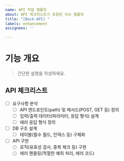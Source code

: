 ```yaml
---
name: API 작업 템플릿
about: API 체크리스트가 포함된 이슈 템플릿
title: "[Back-API] "
labels: enhancement
assignees: ''

---
```


# 기능 개요

> 간단한 설명을 작성하세요.

## API 체크리스트

- [ ] 요구사항 분석
  - [ ] API 엔드포인트(path) 및 메서드(POST, GET 등) 정의
  - [ ] 입력/출력 데이터(파라미터, 응답 형식) 설계
  - [ ] 에러 응답 형식 정의
- [ ] DB 구조 설계
  - [ ] 테이블(필수 필드, 인덱스 등) 구체화
- [ ] API 구현
  - [ ] 로직(유효성 검사, 중복 체크 등) 구현
  - [ ] 에러 핸들링(적절한 예외 처리, 에러 코드)
